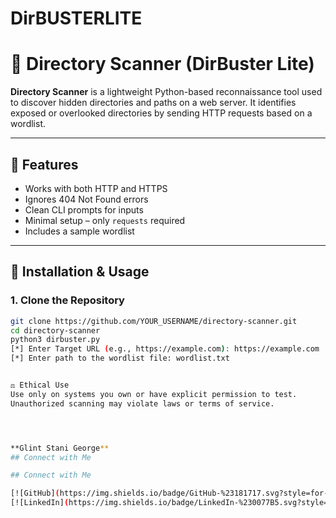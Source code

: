 # DirBUSTERLITE

# 🔎 Directory Scanner (DirBuster Lite)

**Directory Scanner** is a lightweight Python-based reconnaissance tool used to discover hidden directories and paths on a web server. It identifies exposed or overlooked directories by sending HTTP requests based on a wordlist.

---

## 📌 Features

- Works with both HTTP and HTTPS
- Ignores 404 Not Found errors
- Clean CLI prompts for inputs
- Minimal setup – only `requests` required
- Includes a sample wordlist

---

## 🚀 Installation & Usage

### 1. Clone the Repository
```bash
git clone https://github.com/YOUR_USERNAME/directory-scanner.git
cd directory-scanner
python3 dirbuster.py
[*] Enter Target URL (e.g., https://example.com): https://example.com
[*] Enter path to the wordlist file: wordlist.txt


⚖️ Ethical Use
Use only on systems you own or have explicit permission to test.
Unauthorized scanning may violate laws or terms of service.




**Glint Stani George**
## Connect with Me

## Connect with Me

[![GitHub](https://img.shields.io/badge/GitHub-%23181717.svg?style=for-the-badge&logo=github&logoColor=white)](https://github.com/GLINGEORGE)
[![LinkedIn](https://img.shields.io/badge/LinkedIn-%230077B5.svg?style=for-the-badge&logo=linkedin&logoColor=white)](https://linkedin.com/)



